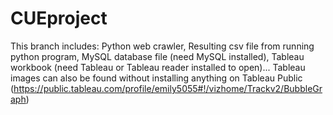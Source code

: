 # CUEproject

This branch includes: 
Python web crawler,
Resulting csv file from running python program,
MySQL database file (need MySQL installed),
Tableau workbook (need Tableau or Tableau reader installed to open)...
Tableau images can also be found without installing anything on Tableau Public (https://public.tableau.com/profile/emily5055#!/vizhome/Trackv2/BubbleGraph)
